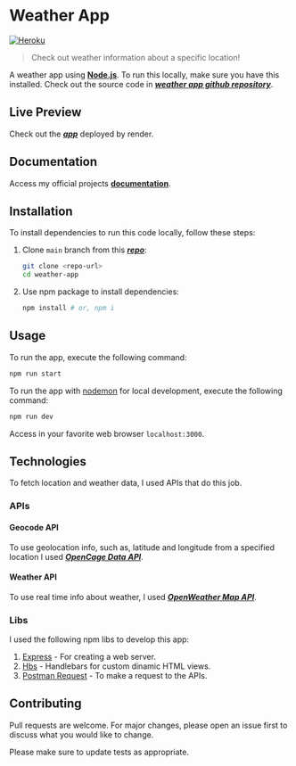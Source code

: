 # Weather App

<p align="left">
  <a href="https://weather-app-ix73.onrender.com">
    <img alt="Heroku" src="https://badgen.net/badge/icon/Live Preview?icon=terminal&label&color=black" />
  </a>

</p>

> Check out weather information about a specific location!

A weather app using [**Node.js**](https://nodejs.org/en/). To run this locally, make sure you have this installed. Check out the source code in [***weather app github repository***](https://github.com/joaohb07/weather-app).

## Live Preview

Check out the [***app***](https://weather-app-ix73.onrender.com) deployed by render.

## Documentation

Access my official projects [**documentation**](https://joaohb07.github.io/documentation/).

## Installation

To install dependencies to run this code locally, follow these steps:

1. Clone `main` branch from this [***repo***](https://github.com/joaohb07/weather-app):

    ```bash
    git clone <repo-url>
    cd weather-app
    ```

2. Use npm package to install dependencies:

    ```bash
    npm install # or, npm i
    ```

## Usage

To run the app, execute the following command:

```bash
npm run start
```

To run the app with [nodemon](https://www.npmjs.com/package/nodemon) for local development, execute the following command:

```bash
npm run dev
```

Access in your favorite web browser `localhost:3000`.

## Technologies

To fetch location and weather data, I used APIs that do this job.

### APIs

#### Geocode API

To use geolocation info, such as, latitude and longitude from a specified location I used [***OpenCage Data API***](https://opencagedata.com/api#quickstart).

#### Weather API

To use real time info about weather, I used [***OpenWeather Map API***](https://openweathermap.org/current).

### Libs

I used the following npm libs to develop this app:

1. [Express](https://expressjs.com/) - For creating a web server.
2. [Hbs](https://www.npmjs.com/package/hbs) - Handlebars for custom dinamic HTML views.
3. [Postman Request](https://www.npmjs.com/package/postman-request) - To make a request to the APIs.

## Contributing

Pull requests are welcome. For major changes, please open an issue first to discuss what you would like to change.

Please make sure to update tests as appropriate.
